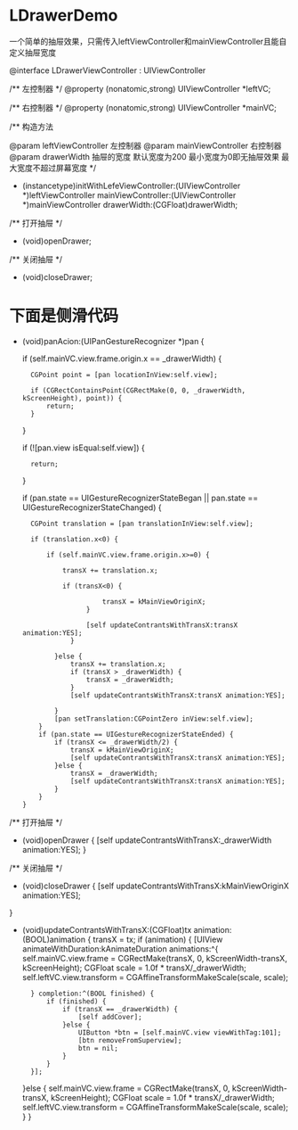 # LDrawerDemo
一个简单的抽屉效果，只需传入leftViewController和mainViewController且能自定义抽屉宽度

@interface LDrawerViewController : UIViewController

/**
 左控制器
 */
@property (nonatomic,strong) UIViewController *leftVC;

/**
 右控制器
 */
@property (nonatomic,strong) UIViewController *mainVC;

/**
 构造方法

 @param leftViewController 左控制器
 @param mainViewController 右控制器
 @param drawerWidth 抽屉的宽度 默认宽度为200 最小宽度为0即无抽屉效果 最大宽度不超过屏幕宽度
 */
- (instancetype)initWithLefeViewController:(UIViewController *)leftViewController
                        mainViewController:(UIViewController *)mainViewController
                               drawerWidth:(CGFloat)drawerWidth;


/**
 打开抽屉
 */
- (void)openDrawer;


/**
 关闭抽屉
 */
- (void)closeDrawer;

# 下面是侧滑代码


- (void)panAcion:(UIPanGestureRecognizer *)pan {

    if (self.mainVC.view.frame.origin.x == _drawerWidth) {
    
        CGPoint point = [pan locationInView:self.view];
        
        if (CGRectContainsPoint(CGRectMake(0, 0, _drawerWidth, kScreenHeight), point)) {
            return;
        }
    }
    
    if (![pan.view isEqual:self.view]) {
    
        return;
    }
    
    if (pan.state == UIGestureRecognizerStateBegan || pan.state == UIGestureRecognizerStateChanged) {
    
        CGPoint translation = [pan translationInView:self.view];
        
        if (translation.x<0) {
        
            if (self.mainVC.view.frame.origin.x>=0) {
            
                transX += translation.x;
                
                if (transX<0) {

                          transX = kMainViewOriginX;
                      }

                      [self updateContrantsWithTransX:transX animation:YES];
                  }

              }else {
                  transX += translation.x;
                  if (transX > _drawerWidth) {
                      transX = _drawerWidth;
                  }
                  [self updateContrantsWithTransX:transX animation:YES];

              }
              [pan setTranslation:CGPointZero inView:self.view];
          }
          if (pan.state == UIGestureRecognizerStateEnded) {
              if (transX <= _drawerWidth/2) {
                  transX = kMainViewOriginX;
                  [self updateContrantsWithTransX:transX animation:YES];
              }else {
                  transX = _drawerWidth;
                  [self updateContrantsWithTransX:transX animation:YES];
              }
          }
      }


/**
 打开抽屉
 */
- (void)openDrawer {
    [self updateContrantsWithTransX:_drawerWidth animation:YES];
}


/**
 关闭抽屉
 */
- (void)closeDrawer {
    [self updateContrantsWithTransX:kMainViewOriginX animation:YES];

}

- (void)updateContrantsWithTransX:(CGFloat)tx animation:(BOOL)animation {
    transX = tx;
    if (animation) {
        [UIView animateWithDuration:kAnimateDuration animations:^{
            self.mainVC.view.frame = CGRectMake(transX, 0, kScreenWidth-transX, kScreenHeight);
            CGFloat scale = 1.0f * transX/_drawerWidth;
            self.leftVC.view.transform = CGAffineTransformMakeScale(scale, scale);
            
        } completion:^(BOOL finished) {
            if (finished) {
                if (transX == _drawerWidth) {
                    [self addCover];
                }else {
                    UIButton *btn = [self.mainVC.view viewWithTag:101];
                    [btn removeFromSuperview];
                    btn = nil;
                }
            }
        }];
    }else {
        self.mainVC.view.frame = CGRectMake(transX, 0, kScreenWidth-transX, kScreenHeight);
        CGFloat scale = 1.0f * transX/_drawerWidth;
        self.leftVC.view.transform = CGAffineTransformMakeScale(scale, scale);
    }
}
